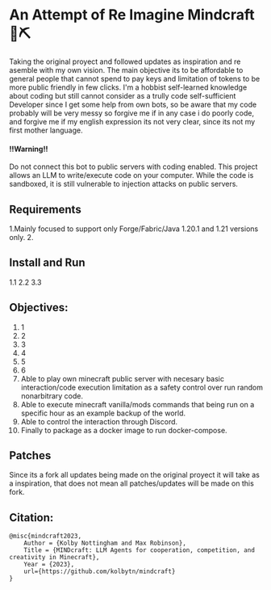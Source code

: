 # An Attempt of Re Imagine Mindcraft 🧠⛏️

Taking the original proyect and followed updates as inspiration and re asemble with my own vision.
The main objective its to be affordable to general people that cannot spend to pay keys and limitation of tokens to be more public friendly in few clicks.
I'm a hobbist self-learned knowledge about coding but still cannot consider as a trully code self-sufficient Developer since I get some help from own bots, so be aware that my code probably will be very messy so forgive me if in any case i do poorly code, and forgive me if my english expression its not very clear, since its not my first mother language.

#### ‼️Warning‼️
Do not connect this bot to public servers with coding enabled. This project allows an LLM to write/execute code on your computer. While the code is sandboxed, it is still vulnerable to injection attacks on public servers.


## Requirements
1.Mainly focused to support only Forge/Fabric/Java 1.20.1 and 1.21 versions only.
2.
## Install and Run
1.1
2.2
3.3
## Objectives:
1. 1
2. 2
3. 3
4. 4
5. 5
6. 6
7. Able to play own minecraft public server with necesary basic interaction/code execution limitation as a safety control over run random nonarbitrary code.
8. Able to execute minecraft vanilla/mods commands that being run on a specific hour as an example backup of the world.
9. Able to control the interaction through Discord.
10. Finally to package as a docker image to run docker-compose.

## Patches
Since its a fork all updates being made on the original proyect it will take as a inspiration, that does not mean all patches/updates will be made on this fork.

## Citation:
```
@misc{mindcraft2023,
    Author = {Kolby Nottingham and Max Robinson},
    Title = {MINDcraft: LLM Agents for cooperation, competition, and creativity in Minecraft},
    Year = {2023},
    url={https://github.com/kolbytn/mindcraft}
}
```
